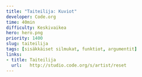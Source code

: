 ```yaml
---
title: "Taiteilija: Kuviot"
developer: Code.org
time: 40min
difficulty: Keskivaikea
hero: hero.png
priority: 1400
slug: taiteilija
tags: [sisäkkäiset silmukat, funktiot, argumentit]
links:
- title: Taiteilija
  url:   http://studio.code.org/s/artist/reset
---
```

